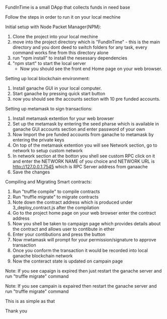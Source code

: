 FundInTime is a small DApp that collects funds in need base

Follow the steps in order to run it on your local mechine

Initial setup with Node Packet Manager(NPM):
1. Clone the project into your local mechine
2. move into the project directory which is "FundInTime" - this is the main directory and you dont deed to switch folders for any task, every command works fine from this directory alone
3. run "npm install" to install the nesessary dependencies
4. "npm start" to start the  local server
    - Now you should see the front end Home page on your web browser.
    
    
Setting up local blockchain environment:
1. Install ganache GUI in your local computer.
2. Start ganache by pressing quick start button 
3. now you should see the accounts section with 10 pre funded accounts.


Setting up metamask to sign transactions:
1. Install metamask extention for your web browser
2. Set up the metamask by entering the seed pharse which is available in ganache GUI accounts section and enter password of your own
3. Now Import the pre funded accounts from ganache to metamask by entering the private keys 
4. On top of the metamask extention you will see Network section, go to network to setup custom network
5. In network section at the botton you shell see custom RPC click on it and enter the NETWORK NAME of you choice and NETWORK URL is http://127.0.0.1:7545 which is RPC Server address from ganaache 
6. Save the changes


Compiling and Migrating Smart contracts:
1. Run "truffle compile" to compile contracts
2. Run "truffle migrate" to migrate contracts
3. Note down the contract address which is produced under 3_deploy_contract.js after the compilation
4. Go to the project home page on your web browser enter the contract address
5. Now you shell be taken to campaign page which provides details about the contract and allows user to contibute in ether
6. Enter your contibutions and press the button 
7. Now mwtamask will prompt for your permission/signature to approve transaction
8. Once you conform the transaction it would be recorded into local ganache blockchain network
9. Now the conteract state is updated on campain page

Note: If you see capaign is expired then just restart the ganache server and run "truffle migrate" command

Note: If you see campain is expaired then restart the ganache server and run "truffle migrate" command 

This is as simple as that

Thank you
